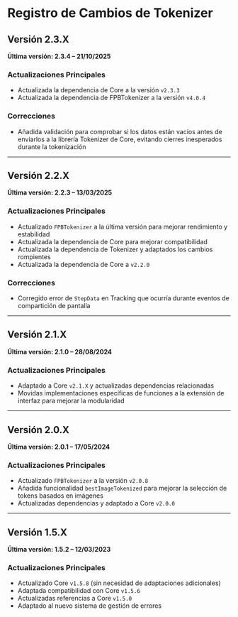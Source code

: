 # Registro de Cambios de Tokenizer

## Versión 2.3.X  
**Última versión: 2.3.4 – 21/10/2025**

### Actualizaciones Principales
- Actualizada la dependencia de Core a la versión `v2.3.3`
- Actualizada la dependencia de FPBTokenizer a la versión `v4.0.4`

### Correcciones
- Añadida validación para comprobar si los datos están vacíos antes de enviarlos a la librería Tokenizer de Core, evitando cierres inesperados durante la tokenización

---

## Versión 2.2.X  
**Última versión: 2.2.3 – 13/03/2025**

### Actualizaciones Principales
- Actualizado `FPBTokenizer` a la última versión para mejorar rendimiento y estabilidad
- Actualizada la dependencia de Core para mejorar compatibilidad
- Actualizada la dependencia de Tokenizer y adaptados los cambios rompientes
- Actualizada la dependencia de Core a `v2.2.0`

### Correcciones
- Corregido error de `StepData` en Tracking que ocurría durante eventos de compartición de pantalla

---

## Versión 2.1.X  
**Última versión: 2.1.0 – 28/08/2024**

### Actualizaciones Principales
- Adaptado a Core `v2.1.X` y actualizadas dependencias relacionadas
- Movidas implementaciones específicas de funciones a la extensión de interfaz para mejorar la modularidad

---

## Versión 2.0.X  
**Última versión: 2.0.1 – 17/05/2024**

### Actualizaciones Principales
- Actualizado `FPBTokenizer` a la versión `v2.0.8`
- Añadida funcionalidad `bestImageTokenized` para mejorar la selección de tokens basados en imágenes
- Actualizadas dependencias y adaptado a Core `v2.0.0`

---

## Versión 1.5.X  
**Última versión: 1.5.2 – 12/03/2023**

### Actualizaciones Principales
- Actualizado Core `v1.5.8` (sin necesidad de adaptaciones adicionales)
- Adaptada compatibilidad con Core `v1.5.6`
- Actualizadas referencias a Core `v1.5.0`
- Adaptado al nuevo sistema de gestión de errores
